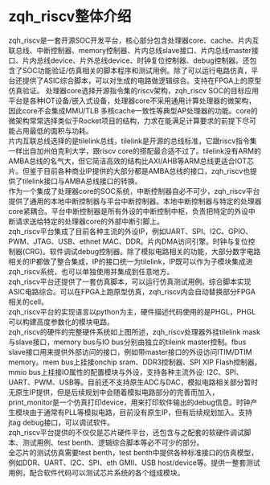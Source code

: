 # zqh_riscv整体介绍
zqh_riscv是一套开源SOC开发平台，核心部分包含处理器core、cache、片内互联总线、中断控制器、memory控制器、片内总线slave接口、片内总线master接口、片内总线device、片外总线device、时钟复位控制器、debug控制器。还包含了SOC功能验证/仿真相关的脚本程序和测试用例。除了可以运行电路仿真，平台还提供了ASIC综合脚本，可以对生成的电路做逻辑综合。支持在FPGA上的原型仿真验证。
处理器core选择开源指令集的riscv架构，zqh_riscv SOC的目标应用平台是各种IOT设备/嵌入式设备，处理器core不采用通用计算处理器的微架构，因此core不会集成MMU/TLB 多核cache一致性等典型AP处理器的功能。core的微架构常常选择类似于Rocket项目的结构，力求在能满足计算要求的前提下尽可能占用最低的面积与功耗。  
片内互联总线选择的是tilelink总线，tilelink是开源的总线标准，它跟riscv指令集一样出自加州伯克利大学，跟riscv core的搭配最合适不过了。tilelink没有ARM的AMBA总线的名气大，但它简洁高效的结构比AXI/AHB等ARM总线更适合IOT芯片。但鉴于目前各种商业IP提供的大部分都是AMBA总线的接口，zqh_riscv也提供了tilelink接口与AMBA总线接口的转换。  
作为一个集成了处理器core的SOC系统，中断控制器自必不可少，zqh_riscv平台提供了通用的本地中断控制器与平台中断控制器。本地中断控制器与特定的处理器core紧耦合。平台中断控制器是所有外设的中断控制中枢，负责把特定的外设中断请求送给特定的处理器core的外部中断引脚上。  
zqh_riscv平台集成了目前各种主流的外设IP，例如UART、SPI、I2C、GPIO、PWM、JTAG、USB、ethnet MAC、DDR。片内DMA访问引擎。时钟与复位控制器(CRG)。软件调试debug控制器。除了模拟电路相关的功能，大部分数字电路相关的IP都做了整合集成，IP的接口统一为tilelink，IP既可以作为子模块集成进zqh_riscv系统，也可以单独使用并集成到任意地方。  
zqh_riscv平台还提供了一套仿真脚本，可以运行仿真测试用例。综合脚本实现ASIC电路综合。可以在FPGA上跑原型仿真，zqh_riscv内会自动替换部分FPGA相关的cell。  
zqh_riscv平台的实现语言以python为主，硬件描述代码使用的是PHGL，PHGL可以构建高度参数化的模块电路。  
zqh_riscv的硬件的完整硬件系统如上图所述，zqh_riscv处理器外挂tilelink mask与slave接口，memory bus与IO bus分别由独立的tileink master控制。fbus slave接口用来提供外部访问的接口，例如带master接口的外设访问ITIM/DTIM memory。mem bus上挂接onchip sram、DDR3控制器、SPI XIP Flash控制器。mmio bus上挂接IO属性的配置模块与外设，支持各种主流外设: I2C、SPI、UART、PWM、USB等。目前还不支持原生ADC与DAC，模拟电路相关部分暂时无原生IP提供，但是后续规划中会随着模拟电路部分的完善而加入，print_monitor是一个仿真打印device，用来打印软件输出的debug信息。时钟产生模块由于通常有PLL等模拟电路，目前没有原生IP，但有后续规划加入。支持jtag debug接口，可以调试软件。  
zqh_riscv平台提供的不仅仅是芯片硬件平台，还包含与之配套的软硬件调试脚本、测试用例、test benth、逻辑综合脚本等必不可少的部分。  
全芯片的测试仿真需要test benth，test benth中提供各种标准接口的仿真模型，例如DDR、UART、I2C、SPI、eth GMII、USB host/device等。提供一整套测试用例，配合软件代码可以测试芯片系统的各个组成模块。  
